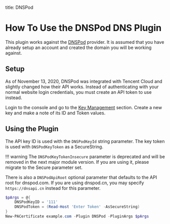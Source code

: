 title: DNSPod

# How To Use the DNSPod DNS Plugin

This plugin works against the [DNSPod](https://dnspod.com/) provider. It is assumed that you have already setup an account and created the domain you will be working against.

## Setup

As of November 13, 2020, DNSPod was integrated with Tencent Cloud and slightly changed how their API works. Instead of authenticating with your normal website login credentials, you must create an API token to use instead.

Login to the console and go to the [Key Management](https://console.dnspod.com/account/token) section. Create a new key and make a note of its ID and Token values.

## Using the Plugin

The API key ID is used with the `DNSPodKeyId` string parameter. The key token is used with `DNSPodKeyToken` as a SecureString.

!!! warning
    The `DNSPodKeyTokenInsecure` parameter is deprecated and will be removed in the next major module version. If you are using it, please migrate to the Secure parameter set.

There is also a `DNSPodApiRoot` optional parameter that defaults to the API root for dnspod.com. If you are using dnspod.cn, you may specify `https://dnsapi.cn` instead for this parameter.

```powershell
$pArgs = @{
    DNSPodKeyID = '111'
    DNSPodToken = (Read-Host 'Enter Token' -AsSecureString)
}
New-PACertificate example.com -Plugin DNSPod -PluginArgs $pArgs
```
